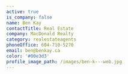 ```yaml
---
active: true
is_company: false
name: Ben Kay
contactTitle: Real Estate
company: MacDonald Realty
category: realestateagents
phoneOffice: 604-710-5270
email: ben@benkay.ca
color: '#00e3d3'
profile_image_path: /images/ben-k---web.jpg
---
```



